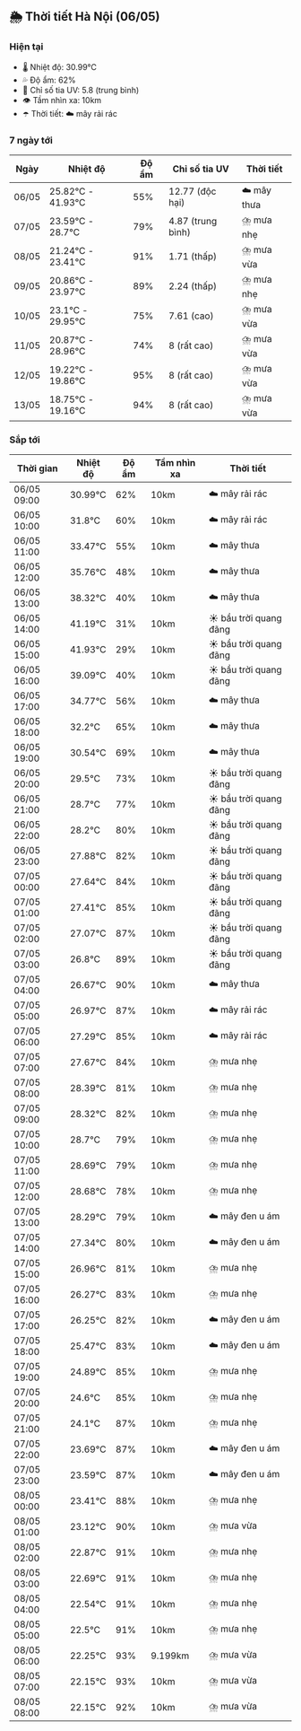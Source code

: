 ## 🌦️ Thời tiết Hà Nội (06/05)

### Hiện tại

- 🌡️ Nhiệt độ: 30.99℃
- 💦 Độ ẩm: 62%
- 🌟 Chỉ số tia UV: 5.8 (trung bình)
- 👁️ Tầm nhìn xa: 10km
- ☂️ Thời tiết: ☁️ mây rải rác

### 7 ngày tới

| Ngày | Nhiệt độ | Độ ẩm | Chỉ số tia UV | Thời tiết |
| --- | --- | --- | --- | --- |
| 06/05 | 25.82℃ - 41.93℃ | 55% | 12.77 (độc hại) | ☁️ mây thưa |
| 07/05 | 23.59℃ - 28.7℃ | 79% | 4.87 (trung bình) | ⛈️ mưa nhẹ |
| 08/05 | 21.24℃ - 23.41℃ | 91% | 1.71 (thấp) | ⛈️ mưa vừa |
| 09/05 | 20.86℃ - 23.97℃ | 89% | 2.24 (thấp) | ⛈️ mưa nhẹ |
| 10/05 | 23.1℃ - 29.95℃ | 75% | 7.61 (cao) | ⛈️ mưa vừa |
| 11/05 | 20.87℃ - 28.96℃ | 74% | 8 (rất cao) | ⛈️ mưa vừa |
| 12/05 | 19.22℃ - 19.86℃ | 95% | 8 (rất cao) | ⛈️ mưa vừa |
| 13/05 | 18.75℃ - 19.16℃ | 94% | 8 (rất cao) | ⛈️ mưa vừa |

### Sắp tới

| Thời gian | Nhiệt độ | Độ ẩm | Tầm nhìn xa | Thời tiết |
| --- | --- | --- | --- | --- |
| 06/05 09:00 | 30.99℃ | 62% | 10km | ☁️ mây rải rác |
| 06/05 10:00 | 31.8℃ | 60% | 10km | ☁️ mây rải rác |
| 06/05 11:00 | 33.47℃ | 55% | 10km | ☁️ mây thưa |
| 06/05 12:00 | 35.76℃ | 48% | 10km | ☁️ mây thưa |
| 06/05 13:00 | 38.32℃ | 40% | 10km | ☁️ mây thưa |
| 06/05 14:00 | 41.19℃ | 31% | 10km | ☀️ bầu trời quang đãng |
| 06/05 15:00 | 41.93℃ | 29% | 10km | ☀️ bầu trời quang đãng |
| 06/05 16:00 | 39.09℃ | 40% | 10km | ☀️ bầu trời quang đãng |
| 06/05 17:00 | 34.77℃ | 56% | 10km | ☁️ mây thưa |
| 06/05 18:00 | 32.2℃ | 65% | 10km | ☁️ mây thưa |
| 06/05 19:00 | 30.54℃ | 69% | 10km | ☁️ mây thưa |
| 06/05 20:00 | 29.5℃ | 73% | 10km | ☀️ bầu trời quang đãng |
| 06/05 21:00 | 28.7℃ | 77% | 10km | ☀️ bầu trời quang đãng |
| 06/05 22:00 | 28.2℃ | 80% | 10km | ☀️ bầu trời quang đãng |
| 06/05 23:00 | 27.88℃ | 82% | 10km | ☀️ bầu trời quang đãng |
| 07/05 00:00 | 27.64℃ | 84% | 10km | ☀️ bầu trời quang đãng |
| 07/05 01:00 | 27.41℃ | 85% | 10km | ☀️ bầu trời quang đãng |
| 07/05 02:00 | 27.07℃ | 87% | 10km | ☀️ bầu trời quang đãng |
| 07/05 03:00 | 26.8℃ | 89% | 10km | ☀️ bầu trời quang đãng |
| 07/05 04:00 | 26.67℃ | 90% | 10km | ☁️ mây thưa |
| 07/05 05:00 | 26.97℃ | 87% | 10km | ☁️ mây rải rác |
| 07/05 06:00 | 27.29℃ | 85% | 10km | ☁️ mây rải rác |
| 07/05 07:00 | 27.67℃ | 84% | 10km | ⛈️ mưa nhẹ |
| 07/05 08:00 | 28.39℃ | 81% | 10km | ⛈️ mưa nhẹ |
| 07/05 09:00 | 28.32℃ | 82% | 10km | ⛈️ mưa nhẹ |
| 07/05 10:00 | 28.7℃ | 79% | 10km | ⛈️ mưa nhẹ |
| 07/05 11:00 | 28.69℃ | 79% | 10km | ⛈️ mưa nhẹ |
| 07/05 12:00 | 28.68℃ | 78% | 10km | ⛈️ mưa nhẹ |
| 07/05 13:00 | 28.29℃ | 79% | 10km | ☁️ mây đen u ám |
| 07/05 14:00 | 27.34℃ | 80% | 10km | ☁️ mây đen u ám |
| 07/05 15:00 | 26.96℃ | 81% | 10km | ⛈️ mưa nhẹ |
| 07/05 16:00 | 26.27℃ | 83% | 10km | ⛈️ mưa nhẹ |
| 07/05 17:00 | 26.25℃ | 82% | 10km | ☁️ mây đen u ám |
| 07/05 18:00 | 25.47℃ | 83% | 10km | ☁️ mây đen u ám |
| 07/05 19:00 | 24.89℃ | 85% | 10km | ⛈️ mưa nhẹ |
| 07/05 20:00 | 24.6℃ | 85% | 10km | ⛈️ mưa nhẹ |
| 07/05 21:00 | 24.1℃ | 87% | 10km | ⛈️ mưa nhẹ |
| 07/05 22:00 | 23.69℃ | 87% | 10km | ☁️ mây đen u ám |
| 07/05 23:00 | 23.59℃ | 87% | 10km | ☁️ mây đen u ám |
| 08/05 00:00 | 23.41℃ | 88% | 10km | ⛈️ mưa nhẹ |
| 08/05 01:00 | 23.12℃ | 90% | 10km | ⛈️ mưa vừa |
| 08/05 02:00 | 22.87℃ | 91% | 10km | ⛈️ mưa nhẹ |
| 08/05 03:00 | 22.69℃ | 91% | 10km | ⛈️ mưa nhẹ |
| 08/05 04:00 | 22.54℃ | 91% | 10km | ⛈️ mưa nhẹ |
| 08/05 05:00 | 22.5℃ | 91% | 10km | ⛈️ mưa nhẹ |
| 08/05 06:00 | 22.25℃ | 93% | 9.199km | ⛈️ mưa vừa |
| 08/05 07:00 | 22.15℃ | 93% | 10km | ⛈️ mưa vừa |
| 08/05 08:00 | 22.15℃ | 92% | 10km | ⛈️ mưa vừa |
